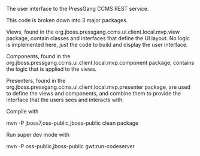 The user interface to the PressGang CCMS REST service.

This code is broken down into 3 major packages.

Views, found in the org.jboss.pressgang.ccms.ui.client.local.mvp.view package, contain classes and interfaces that define the UI layout. No logic is implemented here, 
just the code to build and display the user interface.

Components, found in the org.jboss.pressgang.ccms.ui.client.local.mvp.component package, contains the logic that is applied to the views.

Presenters, found in the org.jboss.pressgang.ccms.ui.client.local.mvp.presenter package, are used to define the views and components, and combine them to provide the
interface that the users sees and interacts with.

Compile with

mvn -P jboss7,oss-public,jboss-public clean package

Run super dev mode with

mvn -P oss-public,jboss-public gwt:run-codeserver